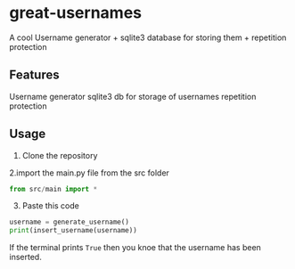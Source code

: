 # great-usernames
A cool Username generator + sqlite3 database for storing them + repetition protection

## Features
Username generator
sqlite3 db for storage of usernames
repetition protection

## Usage
1. Clone the repository

2.import the main.py file from the src folder
```python
from src/main import *
```
3. Paste this code 
```python
username = generate_username()
print(insert_username(username))
```
If the terminal prints `True` then you knoe that the username has been inserted.




